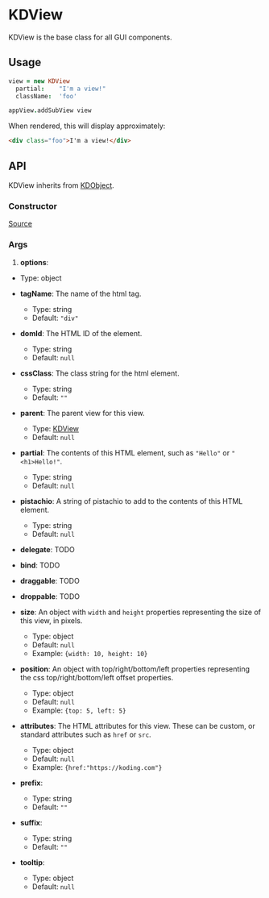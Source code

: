 
# KDView

KDView is the base class for all GUI components. 


## Usage

```coffee
view = new KDView
  partial:    "I'm a view!"
  className:  'foo'

appView.addSubView view
```

When rendered, this will display approximately:

```html
<div class="foo">I'm a view!</div>
```

## API

KDView inherits from [KDObject][0].

### Constructor

[Source](https://github.com/koding/kd/blob/master/src/core/view.coffee#L72)

### Args

1. **options**:
  - Type: object
  - **tagName**: The name of the html tag.
    - Type: string
    - Default: `"div"`
  - **domId**: The HTML ID of the element.
    - Type:   string
    - Default: `null`
  - **cssClass**: The class string for the html element.  
    - Type: string
    - Default: `""`
  - **parent**: The parent view for this view.
    - Type: [KDView](./)
    - Default: `null`

  - **partial**: The contents of this HTML element, such as `"Hello"` or 
    `"<h1>Hello!"`.
    - Type: string
    - Default: `null`

  - **pistachio**: A string of pistachio to add to the contents of this HTML 
    element.
    - Type: string
    - Default: `null`

  - **delegate**: TODO
  - **bind**: TODO
  - **draggable**: TODO
  - **droppable**: TODO
  - **size**: An object with `width` and `height` properties representing the 
    size of this view, in pixels.
    - Type: object
    - Default: `null` 
    - Example: `{width: 10, height: 10}`

  - **position**: An object with top/right/bottom/left properties representing 
    the css top/right/bottom/left offset properties.
    - Type: object
    - Default: `null`
    - Example: `{top: 5, left: 5}`
  - **attributes**: The HTML attributes for this view. These can be custom, or 
    standard attributes such as `href` or `src`.
    - Type: object
    - Default: `null`
    - Example: `{href:"https://koding.com"}`
  - **prefix**: 
    - Type: string
    - Default: `""`
  - **suffix**: 
    - Type: string
    - Default: `""`
  - **tooltip**: 
    - Type: object
    - Default: `null`




####



[0]: ../core/kdobject.md
